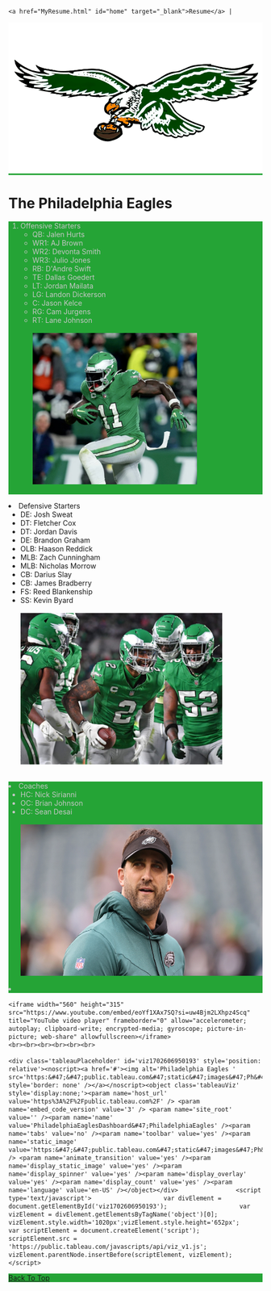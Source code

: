 <!DOCTYPE html>
<html lang="en">
<head>
    <meta charset="UTF-8">
    <meta name="viewport" content="width=device-width, initial-scale=1.0">
    <title>Home</title><br>
    <link rel="stylesheet" href="styles/styles.css">
</head>
<body>

    <a href="MyResume.html" id="home" target="_blank">Resume</a> |

<div style="background-color:rgb(37, 164, 54) ;">
    <img src="images/EaglesThrowbackLogo.png" alt="AJ Brown running with the ball" height="300" id="top">
</div>
    <h1>The Philadelphia Eagles</h1>


<div style="background-color:rgb(37, 164, 54); color: rgb(198, 198, 198);">
    <ol>
        <li>Offensive Starters
            <ul>
                <li>QB: Jalen Hurts</li>
                <li>WR1: AJ Brown</li>
                <li>WR2: Devonta Smith</li>
                <li>WR3: Julio Jones</li>
                <li>RB: D'Andre Swift</li>
                <li>TE: Dallas Goedert</li>
                <li>LT: Jordan Mailata</li>
                <li>LG: Landon Dickerson</li>
                <li>C: Jason Kelce</li>
                <li>RG: Cam Jurgens</li>
                <li>RT: Lane Johnson</li><br>
                <img src="images/AjBrownKelly.jpeg" alt="AJ Brown running with the ball" height="300">
            </ul><br>
        </li>
</div>
        <li>Defensive Starters 
            <ul>
                <li>DE: Josh Sweat</li>
                <li>DT: Fletcher Cox</li>
                <li>DT: Jordan Davis</li>
                <li>DE: Brandon Graham</li>
                <li>OLB: Haason Reddick</li>
                <li>MLB: Zach Cunningham</li>
                <li>MLB: Nicholas Morrow</li>
                <li>CB: Darius Slay</li>
                <li>CB: James Bradberry</li>
                <li>FS: Reed Blankenship</li>
                <li>SS: Kevin Byard</li><br>
                <img src="images/SlayyyKelly.jpeg" alt="Darius Slay celebrating after and interception" height="300">
            </ul><br>
        </li>
    <div style="background-color:rgb(37, 164, 54) ; color: rgb(198, 198, 198);">
        <li>Coaches 
            <ul>
                <li>HC: Nick Sirianni</li>
                <li>OC: Brian Johnson</li>
                <li>DC: Sean Desai</li><br>
                <img src="images/NickSirianni.webp" alt="Eagles head coach Nick Sirianni" height="300">
            </ul>
        <li>
    </div>
        </ol>


    <iframe width="560" height="315" src="https://www.youtube.com/embed/eoYf1XAx7SQ?si=uw4Bjm2LXhpz4Scq" title="YouTube video player" frameborder="0" allow="accelerometer; autoplay; clipboard-write; encrypted-media; gyroscope; picture-in-picture; web-share" allowfullscreen></iframe>
    <br><br><br><br><br><br>

    <div class='tableauPlaceholder' id='viz1702606950193' style='position: relative'><noscript><a href='#'><img alt='Philadelphia Eagles ' src='https:&#47;&#47;public.tableau.com&#47;static&#47;images&#47;Ph&#47;PhiladelphiaEaglesDashboard&#47;PhiladelphiaEagles&#47;1_rss.png' style='border: none' /></a></noscript><object class='tableauViz'  style='display:none;'><param name='host_url' value='https%3A%2F%2Fpublic.tableau.com%2F' /> <param name='embed_code_version' value='3' /> <param name='site_root' value='' /><param name='name' value='PhiladelphiaEaglesDashboard&#47;PhiladelphiaEagles' /><param name='tabs' value='no' /><param name='toolbar' value='yes' /><param name='static_image' value='https:&#47;&#47;public.tableau.com&#47;static&#47;images&#47;Ph&#47;PhiladelphiaEaglesDashboard&#47;PhiladelphiaEagles&#47;1.png' /> <param name='animate_transition' value='yes' /><param name='display_static_image' value='yes' /><param name='display_spinner' value='yes' /><param name='display_overlay' value='yes' /><param name='display_count' value='yes' /><param name='language' value='en-US' /></object></div>                <script type='text/javascript'>                    var divElement = document.getElementById('viz1702606950193');                    var vizElement = divElement.getElementsByTagName('object')[0];                    vizElement.style.width='1020px';vizElement.style.height='652px';                    var scriptElement = document.createElement('script');                    scriptElement.src = 'https://public.tableau.com/javascripts/api/viz_v1.js';                    vizElement.parentNode.insertBefore(scriptElement, vizElement);                </script>

<div style="color: rgb(198, 198, 198); background-color: rgb(37, 164, 54);">
    <a href="#top">Back To Top</a>
</div>

</body>
</html>
